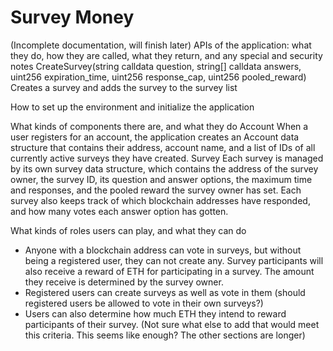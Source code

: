 # Survey Money
(Incomplete documentation, will finish later)
APIs of the application: what they do, how they are called, what they return, and any special and security notes
CreateSurvey(string calldata question, string[] calldata answers, uint256 expiration_time, uint256 response_cap, uint256 pooled_reward)
Creates a survey and adds the survey to the survey list

How to set up the environment and initialize the application

What kinds of components there are, and what they do
Account
When a user registers for an account, the application creates an Account data structure that contains their address, account name, and a list of IDs of all currently active surveys they have created.
Survey
Each survey is managed by its own survey data structure, which contains the address of the survey owner, the survey ID, its question and answer options, the maximum time and responses, and the pooled reward the survey owner has set. Each survey also keeps track of which blockchain addresses have responded, and how many votes each answer option has gotten.

What kinds of roles users can play, and what they can do
- Anyone with a blockchain address can vote in surveys, but without being a registered user, they can not create any. Survey participants will also receive a reward of ETH for participating in a survey. The amount they receive is determined by the survey owner.
- Registered users can create surveys as well as vote in them (should registered users be allowed to vote in their own surveys?)
- Users can also determine how much ETH they intend to reward participants of their survey.
(Not sure what else to add that would meet this criteria. This seems like enough? The other sections are longer)
